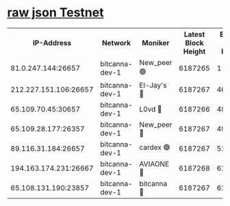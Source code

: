 [raw json Testnet](https://rpc-check.bcat.stavr.tech/bcat/rpc-bcat-result.json)
=


<table><tr><th>IP-Address</th><th>Network</th><th>Moniker</th><th>Latest Block Height</th><th>Earliest Block Height</th><th>Catching Up</th><th>Tx Index</th><th>Voting Power</th><th>Scan Time</th></tr><tr><td>81.0.247.144:26657</td><td>bitcanna-dev-1</td><td>New_peer 🟢</td><td>6187265</td><td>1</td><td>False</td><td>on</td><td>0</td><td>2024-01-28T15:51:13.183331544UTC</td></tr><tr><td>212.227.151.106:26657</td><td>bitcanna-dev-1</td><td>El-Jay's 🔴</td><td>6187267</td><td>4670391</td><td>False</td><td>on</td><td>2218164</td><td>2024-01-28T15:51:20.047430652UTC</td></tr><tr><td>65.109.70.45:30657</td><td>bitcanna-dev-1</td><td>L0vd 🔴</td><td>6187266</td><td>4828155</td><td>False</td><td>on</td><td>7920</td><td>2024-01-28T15:51:13.552820610UTC</td></tr><tr><td>65.109.28.177:26357</td><td>bitcanna-dev-1</td><td>New_peer 🔴</td><td>6187267</td><td>4952911</td><td>False</td><td>on</td><td>2237067</td><td>2024-01-28T15:51:20.783182529UTC</td></tr><tr><td>89.116.31.184:26657</td><td>bitcanna-dev-1</td><td>cardex 🟢</td><td>6187267</td><td>5185001</td><td>False</td><td>on</td><td>0</td><td>2024-01-28T15:51:20.439276828UTC</td></tr><tr><td>194.163.174.231:26667</td><td>bitcanna-dev-1</td><td>AVIAONE 🔴</td><td>6187268</td><td>6176001</td><td>False</td><td>on</td><td>1949865</td><td>2024-01-28T15:51:27.729038106UTC</td></tr><tr><td>65.108.131.190:23857</td><td>bitcanna-dev-1</td><td>bitcanna 🔴</td><td>6187267</td><td>6183267</td><td>False</td><td>off</td><td>82269</td><td>2024-01-28T15:51:21.157832891UTC</td></tr></table>